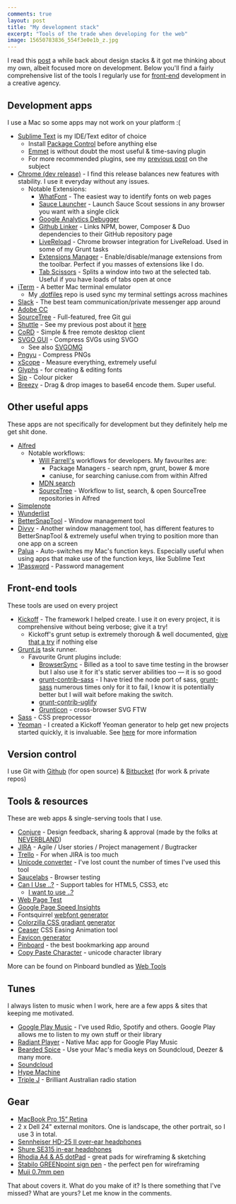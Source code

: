 ```yaml
---
comments: true
layout: post
title: "My development stack"
excerpt: "Tools of the trade when developing for the web"
image: 15650783836_554f3e0e1b_z.jpg
---
```

I read this [post](https://medium.com/@quasado/do-better-than-sketch-photoshop-or-any-other-design-tool-b8db106815a1) a while back about design stacks & it got me thinking about my own, albeit focused more on development. Below you'll find a fairly comprehensive list of the tools I regularly use for [front-end](https://news.layervault.com/click/stories/42206) development in a creative agency.

## Development apps
I use a Mac so some apps may not work on your platform :(

* [Sublime Text](http://sublimetext.com) is my IDE/Text editor of choice
	- Install [Package Control](http://packagecontrol.io) before anything else
	- [Emmet](http://emmet.io) is without doubt the most useful & time-saving plugin
	- For more recommended plugins, see my [previous post](/2014/07/sublime-text-for-front-end-development) on the subject
* [Chrome (dev release)](http://www.chromium.org/getting-involved/dev-channel) - I find this release balances new features with stability. I use it everyday without any issues.
	- Notable Extensions:
		+ [WhatFont](http://www.chromium.org/getting-involved/dev-channel) - The easiest way to identify fonts on web pages
		+ [Sauce Launcher](https://chrome.google.com/webstore/detail/sauce-launcher/mmcebionhdleomnkegjcoadpghnmcebl) - Launch Sauce Scout sessions in any browser you want with a single click
		+ [Google Analytics Debugger](https://chrome.google.com/webstore/detail/google-analytics-debugger/jnkmfdileelhofjcijamephohjechhna)
		+ [Github Linker](https://chrome.google.com/webstore/detail/github-linker/jlmafbaeoofdegohdhinkhilhclaklkp) - Links NPM, bower, Composer & Duo dependencies to their GitHub repository page
		+ [LiveReload](https://chrome.google.com/webstore/detail/livereload/jnihajbhpnppcggbcgedagnkighmdlei) - Chrome browser integration for LiveReload. Used in some of my Grunt tasks
		+ [Extensions Manager](https://chrome.google.com/webstore/detail/extensions-manager-aka-sw/lpleipinonnoibneeejgjnoeekmbopbc) - Enable/disable/manage extensions from the toolbar. Perfect if you masses of extensions like I do.
		+ [Tab Scissors](https://chrome.google.com/webstore/detail/tab-scissors/cdochbecpfdpjobpgnacnbepkgcfhoek) - Splits a window into two at the selected tab. Useful if you have loads of tabs open at once
* [iTerm](http://iterm2.com) - A better Mac terminal emulator
	- My [.dotfiles](https://github.com/mrmartineau/dotfiles) repo is used sync my terminal settings across machines
* [Slack](http://slack.com) - The best team communication/private messenger app around
* [Adobe CC](http://www.adobe.com/uk/creativecloud.html)
* [SourceTree](http://www.sourcetreeapp.com) - Full-featured, free Git gui
* [Shuttle](http://fitztrev.github.io/shuttle) - See my previous post about it [here](/2015/01/shuttle-for-mac)
* [CoRD](http://cord.sourceforge.net) - Simple & free remote desktop client
* [SVGO GUI](https://github.com/svg/svgo-gui) - Compress SVGs using SVGO
	- See also [SVGOMG](https://jakearchibald.github.io/svgomg/)
* [Pngyu](https://nukesaq88.github.io/Pngyu/) - Compress PNGs
* [xScope](http://xscopeapp.com) - Measure everything, extremely useful
* [Glyphs](http://www.glyphsapp.com) - for creating & editing fonts
* [Sip](http://theolabrothers.com/) - Colour picker
* [Breezy](https://itunes.apple.com/gb/app/breezy/id627880733?mt=12) - Drag & drop images to base64 encode them. Super useful.

## Other useful apps
These apps are not specifically for development but they definitely help me get shit done.

* [Alfred](http://alfredapp.com)
	- Notable workflows:
		+ [Will Farrell's](https://github.com/willfarrell/alfred-workflows) workflows for developers. My favourites are:
			* Package Managers - search npm, grunt, bower & more
			* caniuse, for searching caniuse.com from within Alfred
		+ [MDN search](http://www.alfredforum.com/topic/1989-mdn-search-mozilla-developer-network)
		+ [SourceTree](https://github.com/zhaocai/alfred2-sourcetree-workflow) - Workflow to list, search, & open SourceTree repositories in Alfred
* [Simplenote](http://simplenote.com)
* [Wunderlist](http://wunderlist.com)
* [BetterSnapTool](https://itunes.apple.com/gb/app/bettersnaptool/id417375580?mt=12) - Window management tool
* [Divvy](http://mizage.com/divvy) - Another window management tool, has different features to BetterSnapTool & extremely useful when trying to position more than one app on a screen
* [Palua](http://www.molowa.com/mac-os-x/palua/palua-3-0/) - Auto-switches my Mac's function keys. Especially useful when using apps that make use of the function keys, like Sublime Text
* [1Password](https://agilebits.com/onepassword) - Password management

## Front-end tools
These tools are used on every project

* [Kickoff](http://tmwagency.github.io/kickoff) - The framework I helped create. I use it on every project, it is comprehensive without being verbose; give it a try!
	- Kickoff's grunt setup is extremely thorough & well documented, [give that a try](https://github.com/tmwagency/kickoff/blob/master/Gruntfile.js) if nothing else
* [Grunt.js](http://gruntjs.com) task runner.
	- Favourite Grunt plugins include:
		+ [BrowserSync](http://www.browsersync.io) - Billed as a tool to save time testing in the browser but I also use it for it's static server abilities too — it is so good
		+ [grunt-contrib-sass](https://github.com/grunt/grunt-contrib-sass) - I have tried the node port of sass, [grunt-sass](https://github.com/sindresorhus/grunt-sass) numerous times only for it to fail, I know it is potentially better but I will wait before making the switch.
		+ [grunt-contrib-uglify](https://github.com/grunt/grunt-contrib-uglify)
		+ [Grunticon](https://github.com/filamentgroup/grunticon) - cross-browser SVG FTW
* [Sass](http://sass-lang.com) - CSS preprocessor
* [Yeoman](http://yeoman.io) - I created a Kickoff Yeoman generator to help get new projects started quickly, it is invaluable. See [here](http://tmwagency.github.io/kickoff/learn/yeoman.html) for more information

## Version control
I use Git with [Github](https://github.com/mrmartineau) (for open source) & [Bitbucket](https://bitbucket.org/MrMartineau/) (for work & private repos)

## Tools & resources
These are web apps & single-serving tools that I use.

* [Conjure](http://conjure.io) - Design feedback, sharing & approval (made by the folks at [NEVERBLAND](http://neverbland.com))
* [JIRA](http://jira.com) - Agile / User stories / Project management / Bugtracker
* [Trello](https://trello.com/mrmartineau/recommend) - For when JIRA is too much
* [Unicode converter](http://rishida.net/tools/conversion) - I've lost count the number of times I've used this tool
* [Saucelabs](https://saucelabs.com) - Browser testing
* [Can I Use ..?](http://caniuse.com) - Support tables for HTML5, CSS3, etc
	- [I want to use ..?](http://www.iwanttouse.com)
* [Web Page Test](http://www.webpagetest.org)
* [Google Page Speed Insights](https://developers.google.com/speed/pagespeed/insights)
* Fontsquirrel [webfont generator](http://www.fontsquirrel.com/tools/webfont-generator)
* [Colorzilla CSS gradiant generator](http://www.colorzilla.com/gradient-editor)
* [Ceaser](http://matthewlein.com/ceaser) CSS Easing Animation tool
* [Favicon generator](http://realfavicongenerator.net)
* [Pinboard](http://pinboard.in/u:MrMartineau) - the best bookmarking app around
* [Copy Paste Character](http://copypastecharacter.com/) - unicode character library

More can be found on Pinboard bundled as [Web Tools](bundle:Web%2BTools)

## Tunes
I always listen to music when I work, here are a few apps & sites that keeping me motivated.

* [Google Play Music](https://music.google.com/) - I've used Rdio, Spotify and others. Google Play allows me to listen to my own stuff or their library
* [Radiant Player](http://www.sajidanwar.me/radiant-player-mac) - Native Mac app for Google Play Music
* [Bearded Spice](http://beardedspice.com) - Use your Mac's media keys on Soundcloud, Deezer & many more.
* [Soundcloud](http://soundcloud.com/mrmartineau)
* [Hype Machine](http://hypem.com/mrmartineau)
* [Triple J](http://www.abc.net.au/triplej/media/listen.htm) - Brilliant Australian radio station

## Gear
* [MacBook Pro 15” Retina](http://store.apple.com/uk/buy-mac/macbook-pro)
* 2 x Dell 24" external monitors. One is landscape, the other portrait, so I use 3 in total.
* [Sennheiser HD-25 II over-ear headphones](http://en-uk.sennheiser.com/dj-headphones-noise-reduction-hifi-stereo-hd-25-1-ii)
* [Shure SE315 in-ear headphones](http://www.shure.co.uk/products/earphones/se315)
* [Rhodia A4 & A5 dotPad](http://www.cultpens.com/c/q/brands/rhodia/rhodia-dotpad-notepads) - great pads for wireframing & sketching
* [Stabilo GREENpoint sign pen](http://www.cultpens.com/i/q/SB18886/stabilo-greenpoint-sign-pen) - the perfect pen for wireframing
* [Muji 0.7mm pen](http://www.muji.eu/pages/online.asp?Sec=13&Sub=52&PID=5163)

That about covers it. What do you make of it? Is there something that I've missed? What are yours? Let me know in the comments.
